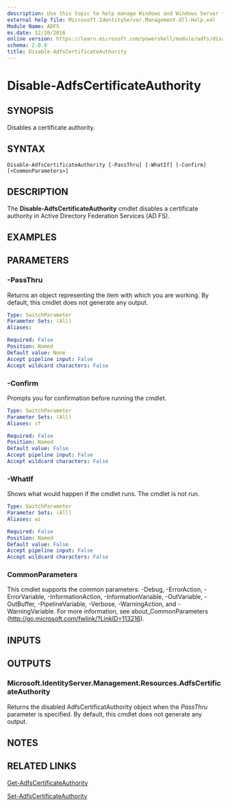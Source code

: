 ```yaml
---
description: Use this topic to help manage Windows and Windows Server technologies with Windows PowerShell.
external help file: Microsoft.IdentityServer.Management.dll-Help.xml
Module Name: ADFS
ms.date: 12/20/2016
online version: https://learn.microsoft.com/powershell/module/adfs/disable-adfscertificateauthority?view=windowsserver2019-ps&wt.mc_id=ps-gethelp
schema: 2.0.0
title: Disable-AdfsCertificateAuthority
---
```


# Disable-AdfsCertificateAuthority

## SYNOPSIS
Disables a certificate authority.

## SYNTAX

```
Disable-AdfsCertificateAuthority [-PassThru] [-WhatIf] [-Confirm] [<CommonParameters>]
```

## DESCRIPTION
The **Disable-AdfsCertificateAuthority** cmdlet disables a certificate authority in Active Directory Federation Services (AD FS).

## EXAMPLES

## PARAMETERS

### -PassThru
Returns an object representing the item with which you are working.
By default, this cmdlet does not generate any output.

```yaml
Type: SwitchParameter
Parameter Sets: (All)
Aliases: 

Required: False
Position: Named
Default value: None
Accept pipeline input: False
Accept wildcard characters: False
```

### -Confirm
Prompts you for confirmation before running the cmdlet.

```yaml
Type: SwitchParameter
Parameter Sets: (All)
Aliases: cf

Required: False
Position: Named
Default value: False
Accept pipeline input: False
Accept wildcard characters: False
```

### -WhatIf
Shows what would happen if the cmdlet runs.
The cmdlet is not run.

```yaml
Type: SwitchParameter
Parameter Sets: (All)
Aliases: wi

Required: False
Position: Named
Default value: False
Accept pipeline input: False
Accept wildcard characters: False
```

### CommonParameters
This cmdlet supports the common parameters: -Debug, -ErrorAction, -ErrorVariable, -InformationAction, -InformationVariable, -OutVariable, -OutBuffer, -PipelineVariable, -Verbose, -WarningAction, and -WarningVariable. For more information, see about_CommonParameters (http://go.microsoft.com/fwlink/?LinkID=113216).

## INPUTS

## OUTPUTS

### Microsoft.IdentityServer.Management.Resources.AdfsCertificateAuthority

Returns the disabled AdfsCertificatAuthority object when the *PassThru* parameter is specified. By default, this cmdlet does not generate any output.

## NOTES

## RELATED LINKS

[Get-AdfsCertificateAuthority](./Get-AdfsCertificateAuthority.md)

[Set-AdfsCertificateAuthority](./Set-AdfsCertificateAuthority.md)

